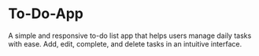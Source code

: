 # To-Do-App
A simple and responsive to-do list app that helps users manage daily tasks with ease. Add, edit, complete, and delete tasks in an intuitive interface.
